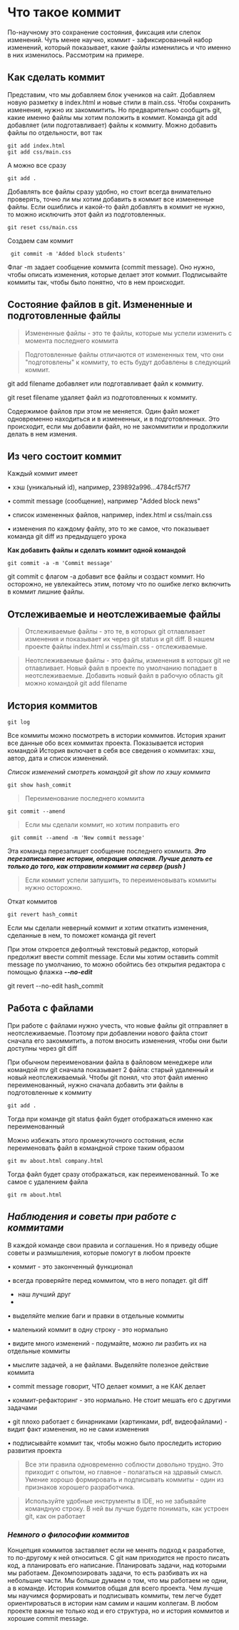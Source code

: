 # Что такое коммит

По-научному это сохранение состояния, фиксация или слепок изменений.
Чуть менее научно, коммит - зафиксированный набор изменений, который показывает, какие файлы изменились и что именно в них изменилось. Рассмотрим на примере.

## Как сделать коммит

Представим, что мы добавляем блок учеников на сайт. Добавляем новую разметку в index.html и новые стили в main.css. Чтобы сохранить изменения, нужно их закоммитить. Но предварительно сообщить git, какие именно файлы мы хотим положить в коммит. Команда git add добавляет (или подготавливает) файлы к коммиту. Можно добавить файлы по отдельности, вот так

```
git add index.html
git add css/main.css
```

А можно все сразу
```
git add .
```

Добавлять все файлы сразу удобно, но стоит всегда внимательно проверять, точно ли мы хотим добавить в коммит все измененные файлы. Если ошиблись и какой-то файл добавлять в коммит не нужно, то можно исключить этот файл из подготовленных.

```
git reset css/main.css
```

Создаем сам коммит

```
 git commit -m 'Added block students'
```

Флаг -m задает сообщение коммита (commit message). Оно нужно, чтобы описать изменения, которые делает этот коммит. Подписывайте коммиты так, чтобы было понятно, что в нем происходит.

## Состояние файлов в git. Измененные и подготовленные файлы

>Измененные файлы - это те файлы, которые мы успели изменить с момента последнего коммита

>Подготовленные файлы отличаются от измененных тем, что они "подготовлены" к коммиту, то есть будут добавлены в следующий коммит.

git add filename добавляет или подготавливает файл к коммиту.

git reset filename удаляет файл из подготовленных к коммиту.

Содержимое файлов при этом не меняется. Один файл может одновременно находиться и в измененных, и в подготовленных. Это происходит, если мы добавили файл, но не закоммитили и продолжили делать в нем измения.


## Из чего состоит коммит

Каждый коммит имеет

•  хэш (уникальный id), например, 239892a996...4784cf57f7

•  commit message (сообщение), например "Added block news"

•  список измененных файлов, например, index.html и css/main.css

•  изменения по каждому файлу, это то же самое, что показывает 
команда git diff из предыдущего урока

__Как добавить файлы и сделать коммит одной командой__

```
git commit -a -m 'Commit message'
```

git commit с флагом -a добавит все файлы и создаст коммит. Но осторожно, не увлекайтесь этим, потому что по ошибке легко включить в коммит лишние файлы.

## Отслеживаемые и неотслеживаемые файлы

>Отслеживаемые файлы - это те, в которых git отлавливает изменения и показывает их через git status и git diff. В нашем проекте файлы index.html и css/main.css - отслеживаемые.

>Неотслеживаемые файлы - это файлы, изменения в которых git не отлавливает. Новый файл в проекте по умолчанию попадает в неотслеживаемые. Добавить новый файл в рабочую область git можно командой git add filename

## История коммитов

```
git log
```

Все коммиты можно посмотреть в истории коммитов. История хранит все данные обо всех коммитах проекта. Показывается история командой
История включает в себя все сведения о коммитах: хэш, автор, дата и список изменений. 

*Список изменений смотреть командой git show по хэшу коммита*

```
git show hash_commit
```

>Переименование последнего коммита

```
git commit --amend
```

>Если мы сделали коммит, но хотим поправить его

```
 git commit --amend -m 'New commit message'
```

Эта команда перезапишет сообщение последнего коммита. _**Это перезаписывание истории, операция опасная. Лучше делать ее только до того, как отправили коммит на сервер (push )**_

>Если коммит успели запушить, то переименовывать коммиты нужно осторожно.

Откат коммитов 

```
git revert hash_commit
```
Если мы сделали неверный коммит и хотим откатить изменения, сделанные в нем, то поможет команда git revert

При этом откроется дефолтный текстовый редактор, который предолжит ввести commit message. Если мы хотим оставить commit message по умолчанию, то можно обойтись без открытия редактора с помощью флажка _**--no-edit**_


git revert --no-edit hash_commit

## Работа с файлами

При работе с файлами нужно учесть, что новые файлы git отправляет в неотслеживаемые. Поэтому при добавлении нового файла стоит сначала его закоммитить, а потом вносить изменения, чтобы они были доступны через git diff

При обычном переименовании файла в файловом менеджере или командой mv git сначала показывает 2 файла: старый удаленный и новый неотслеживаемый. Чтобы git понял, что этот файл именно переименованный, нужно сначала добавить эти файлы в подготовленные к коммиту


```
git add .
```

Тогда при команде git status файл будет отображаться именно как переименованный

Можно избежать этого промежуточного состояния, если переименовать файл в командной строке таким образом

```
git mv about.html company.html
```

Тогда файл будет сразу отображаться, как переименованный. То же самое с удалением файла

```
git rm about.html
```

## _**Наблюдения и советы при работе с коммитами**_

В каждой команде свои правила и соглашения. Но я приведу общие советы и размышления, которые помогут в любом проекте

•	коммит - это законченный функционал

•	всегда проверяйте перед коммитом, что в него попадет. git diff 
- наш лучший друг
- 
•	выделяйте мелкие баги и правки в отдельные коммиты

•	маленький коммит в одну строку - это нормально

•	видите много изменений - подумайте, можно ли разбить их на 
отдельные коммиты

•	мыслите задачей, а не файлами. Выделяйте полезное действие коммита

•	commit message говорит, ЧТО делает коммит, а не КАК делает

•	коммит-рефакторинг - это нормально. Не стоит мешать его с другими задачами

•	git плохо работает с бинарниками (картинками, pdf, видеофайлами) - видит факт изменения, но не сами изменения

•	подписывайте коммит так, чтобы можно было проследить историю развития проекта

>Все эти правила одновременно соблюсти довольно трудно. Это приходит с опытом, но главное - полагаться на здравый смысл. Умение хорошо формировать и подписывать коммиты - один из признаков хорошего разработчика.

>Используйте удобные инструменты в IDE, но не забывайте командную строку. В ней вы лучше будете понимать, как устроен git, как он работает

### _**Немного о философии коммитов**_

Концепция коммитов заставляет если не менять подход к разработке, то по-другому к ней относиться. 
С git нам приходится не просто писать код, а планировать его написание. Планировать задачи, над которыми мы работаем. Декомпозировать задачи, то есть разбивать их на небольшие части.
Мы больше думаем о том, что мы работаем не одни, а в команде. История коммитов общая для всего проекта. Чем лучше мы научимся формировать и подписывать коммиты, тем легче будет ориентироваться в истории нам самим и нашим коллегам.
В любом проекте важны не только код и его структура, но и история коммитов и хорошие commit message.
